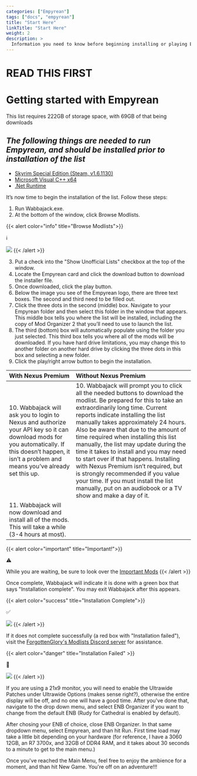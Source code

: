 ```yaml
---
categories: ["Empyrean"]
tags: ["docs", "empyrean"] 
title: "Start Here"
linkTitle: "Start Here"
weight: 2
description: >
  Information you need to know before beginning installing or playing Empyrean.
---
```


# **READ THIS FIRST**


# Getting started with Empyrean

This list requires 222GB of storage space, with 69GB of that being downloads

## _The following things are needed to run Empyrean, and should be installed prior to installation of the list_
- [Skyrim Special Edition (Steam, v1.6.1130)](https://store.steampowered.com/app/489830/The_Elder_Scrolls_V_Skyrim_Special_Edition/)
- [Microsoft Visual C++ x64](https://aka.ms/vs/16/release/vc_redist.x64.exe)
- [.Net Runtime](https://dotnet.microsoft.com/en-us/download/dotnet/5.0/runtime)

It’s now time to begin the installation of the list. Follow these steps:

1. Run Wabbajack.exe.
2. At the bottom of the window, click Browse Modlists.

{{< alert color="info" title="Browse Modlists">}}
<div class="alert-icon">ℹ️</div>

![](https://i.imgur.com/lY0vh3P.png)
{{< /alert >}}

3. Put a check into the "Show Unofficial Lists" checkbox at the top of the window.
4. Locate the Empyrean card and click the download button to download the installer file.
5. Once downloaded, click the play button.
6. Below the image you see of the Empyrean logo, there are three text boxes. The second and third need to be filled out.
7. Click the three dots in the second (middle) box. Navigate to your Empyrean folder and then select this folder in the window that appears. This middle box tells you where the list will be installed, including the copy of Mod Organizer 2 that you’ll need to use to launch the list.
8. The third (bottom) box will automatically populate using the folder you just selected. This third box tells you where all of the mods will be downloaded. If you have hard drive limitations, you may change this to another folder on another hard drive by clicking the three dots in this box and selecting a new folder.
9. Click the play/right arrow button to begin the installation.

| With Nexus Premium | Without Nexus Premium |
| :--- | :--- |
| 10. Wabbajack will ask you to login to Nexus and authorize your API key so it can download mods for you automatically. If this doesn’t happen, it isn’t a problem and means you’ve already set this up. | 10. Wabbajack will prompt you to click all the needed buttons to download the modlist. Be prepared for this to take an extraordinarily long time. Current reports indicate installing the list manually takes approximately 24 hours. Also be aware that due to the amount of time required when installing this list manually, the list may update during the time it takes to install and you may need to start over if that happens. Installing with Nexus Premium isn’t required, but is strongly recommended if you value your time. If you must install the list manually, put on an audiobook or a TV show and make a day of it. |
| 11. Wabbajack will now download and install all of the mods. This will take a while (3-4 hours at most). | |

{{< alert color="important" title="Important!">}}
<div class="alert-icon">⚠️</div>

While you are waiting, be sure to look over the [Important Mods](https://www.fgsmodlists.com/docs/empyrean/importantmods/)
{{< /alert >}}

Once complete, Wabbajack will indicate it is done with a green box that says "Installation complete". You may exit Wabbajack after this appears.

{{< alert color="success" title="Installation Complete">}}
<div class="alert-icon">✅</div>

![](https://i.imgur.com/s3ELgZB.png)
{{< /alert >}}

If it does not complete successfully (a red box with "Installation failed"), visit the [ForgottenGlory's Modlists Discord server](https://discord.gg/thg2eRxf7z) for assistance.

{{< alert color="danger" title="Installation Failed" >}}
<div class="alert-icon">🛑</div>

![](https://i.imgur.com/nIUXD8h.png)
{{< /alert >}}

If you are using a 21x9 monitor, you will need to enable the Ultrawide Patches under Ultrawide Options (makes sense right?), otherwise the entire display will be off, and no one will have a good time. After you've done that, navigate to the drop down menu, and select ENB Organizer
if you want to change from the default ENB (Rudy for Cathedral is enabled by default).

After chosing your ENB of choice, close ENB Organizer. In that same dropdown menu, select Empyrean, and than hit Run. First time load may take a little bit depending on your hardware (for reference, I have a 3060 12GB, an R7 3700x, and 32GB of DDR4 RAM, 
and it takes about 30 seconds to a minute to get to the main menu.)

Once you've reached the Main Menu, feel free to enjoy the ambience for a moment, and than hit New Game. You're off on an adventure!!!
